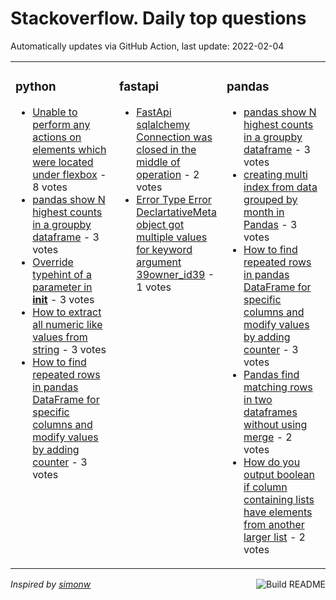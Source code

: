 # Stackoverflow. Daily top questions 

Automatically updates via GitHub Action, last update: <!-- date starts -->2022-02-04<!-- date ends -->


<table><tr><td valign="top" width="33%">

### python
<!-- python starts -->
* [Unable to perform any actions on elements which were located under flexbox](https://stackoverflow.com/questions/70459859/unable-to-perform-any-actions-on-elements-which-were-located-under-flexbox) - 8 votes
* [pandas  show N highest counts in a groupby dataframe](https://stackoverflow.com/questions/70462533/pandas-show-n-highest-counts-in-a-group-by-dataframe) - 3 votes
* [Override typehint of a parameter in __init__](https://stackoverflow.com/questions/70463616/override-type-hint-of-a-parameter-in-init) - 3 votes
* [How to extract all numeric like values from string](https://stackoverflow.com/questions/70462846/how-to-extract-all-numeric-like-values-from-string) - 3 votes
* [How to find repeated rows in pandas DataFrame for specific columns and modify values by adding counter](https://stackoverflow.com/questions/70460347/how-to-find-repeated-rows-in-pandas-dataframe-for-specific-columns-and-modify-v) - 3 votes
<!-- python ends -->
</td><td valign="top" width="34%">


### fastapi
<!-- fastapi starts -->
* [FastApi sqlalchemy Connection was closed in the middle of operation](https://stackoverflow.com/questions/70468354/fastapi-sqlalchemy-connection-was-closed-in-the-middle-of-operation) - 2 votes
* [Error  Type Error DeclartativeMeta object got multiple values for keyword argument 39owner_id39](https://stackoverflow.com/questions/70455807/error-type-error-declartativemeta-object-got-multiple-values-for-keyword-argum) - 1 votes
<!-- fastapi ends -->
</td><td valign="top" width="34%">


### pandas
<!-- pandas starts -->
* [pandas  show N highest counts in a groupby dataframe](https://stackoverflow.com/questions/70462533/pandas-show-n-highest-counts-in-a-group-by-dataframe) - 3 votes
* [creating multi index from data grouped by month in Pandas](https://stackoverflow.com/questions/70464087/creating-multi-index-from-data-grouped-by-month-in-pandas) - 3 votes
* [How to find repeated rows in pandas DataFrame for specific columns and modify values by adding counter](https://stackoverflow.com/questions/70460347/how-to-find-repeated-rows-in-pandas-dataframe-for-specific-columns-and-modify-v) - 3 votes
* [Pandas find matching rows in two dataframes without using merge](https://stackoverflow.com/questions/70461095/pandas-find-matching-rows-in-two-dataframes-without-using-merge) - 2 votes
* [How do you output boolean if column containing lists have elements from another larger list](https://stackoverflow.com/questions/70467838/how-do-you-output-boolean-if-column-containing-lists-have-elements-from-another) - 2 votes
<!-- pandas ends -->
</td></tr></table>

<a href="https://github.com/hp0404/hp0404/actions"><img src="https://github.com/hp0404/hp0404/workflows/Build%20README/badge.svg" align="right" alt="Build README"></a> <p>*Inspired by  [simonw](https://github.com/simonw/simonw)*</p>
